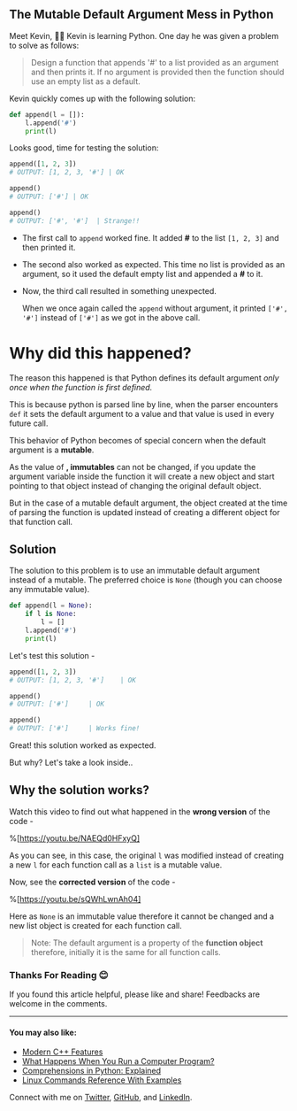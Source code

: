## The Mutable Default Argument Mess in Python

Meet Kevin, 🙋‍♂️ Kevin is learning Python. One day he was given a problem to solve as follows:

> Design a function that appends '#' to a list provided as an argument and then prints it. If no argument is provided then the function should use an empty list as a default.

Kevin quickly comes up with the following solution:

```python
def append(l = []):
    l.append('#')
    print(l)
```

Looks good, time for testing the solution:

```python
append([1, 2, 3])
# OUTPUT: [1, 2, 3, '#'] | OK

append()
# OUTPUT: ['#']	| OK

append()
# OUTPUT: ['#', '#']  | Strange!!
```

- The first call to `append` worked fine. It added **#** to the list `[1, 2, 3]` and then printed it.

- The second also worked as expected. This time no list is provided as an argument, so it used the default empty list and appended a **#** to it.

- Now, the third call resulted in something unexpected.

  When we once again called the `append` without argument, it printed `['#', '#']` instead of `['#']` as we got in the above call.



# Why did this happened?

The reason this happened is that Python defines its default argument *only once when the function is first defined.*

This is because python is parsed line by line, when the parser encounters `def` it sets the default argument to a value and that value is used in every future call.

This behavior of Python becomes of special concern when the default argument is a **mutable**.

As the value of **, immutables** can not be changed, if you update the argument variable inside the function it will create a new object and start pointing to that object instead of changing the original default object.

But in the case of a mutable default argument, the object created at the time of parsing the function is updated instead of creating a different object for that function call.



## Solution

The solution to this problem is to use an immutable default argument instead of a mutable. The preferred choice is `None` (though you can choose any immutable value).

```python
def append(l = None):
    if l is None:
        l = []
    l.append('#')
    print(l)
```

Let's test this solution -

```python
append([1, 2, 3])
# OUTPUT: [1, 2, 3, '#']	| OK

append()
# OUTPUT: ['#'] 	| OK

append()
# OUTPUT: ['#']		| Works fine!
```

Great! this solution worked as expected.

But why? Let's take a look inside..



## Why the solution works?

Watch this video to find out what happened in the **wrong version** of the code -

%[https://youtu.be/NAEQd0HFxyQ]

As you can see, in this case, the original `l` was modified instead of creating a new `l`  for each function call as a `list` is a mutable value.



Now, see the **corrected version** of the code -

%[https://youtu.be/sQWhLwnAh04]

Here as `None` is an immutable value therefore it cannot be changed and a new list object is created for each function call.

> Note: The default argument is a property of the **function object** therefore, initially it is the same for all function calls.

### Thanks For Reading 😊

If you found this article helpful, please like and share!
Feedbacks are welcome in the comments.

---



#### You may also like:

- [Modern C++ Features](https://blog.yuvv.xyz/modern-cpp-features)
- [What Happens When You Run a Computer Program?](https://blog.yuvv.xyz/what-happens-when-you-run-a-computer-program)
- [Comprehensions in Python: Explained](https://blog.yuvv.xyz/comprehensions-in-python-explained)
- [Linux Commands Reference With Examples](https://blog.yuvv.xyz/linux-commands-reference-with-examples)

Connect with me on [Twitter](https://twitter.com/yuvraajsj18), [GitHub](https://github.com/yuvraajsj18), and [LinkedIn](https://www.linkedin.com/in/yuvraajsj18/).





